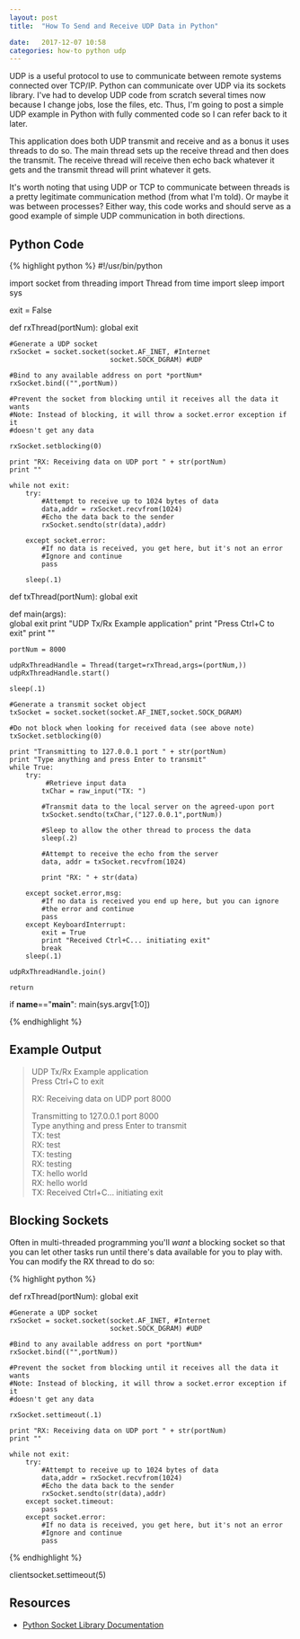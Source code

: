 ```yaml
---
layout: post
title:  "How To Send and Receive UDP Data in Python"

date:   2017-12-07 10:58
categories: how-to python udp
---
```


UDP is a useful protocol to use to communicate between remote systems connected over TCP/IP. Python can communicate over UDP via its sockets library. I've had to develop UDP code from scratch several times now because I change jobs, lose the files, etc. Thus, I'm going to post a simple UDP example in Python with fully commented code so I can refer back to it later.

This application does both UDP transmit and receive and as a bonus it uses threads to do so. The main thread sets up the receive thread and then does the transmit. The receive thread will receive then echo back whatever it gets and the transmit thread will print whatever it gets. 

It's worth noting that using UDP or TCP to communicate between threads is a pretty legitimate communication method (from what I'm told). Or maybe it was between processes? Either way, this code works and should serve as a good example of simple UDP communication in both directions.

## Python Code ##

{% highlight python %}
#!/usr/bin/python

import socket
from threading import Thread
from time import sleep
import sys

exit = False

def rxThread(portNum):
    global exit
    
    #Generate a UDP socket
    rxSocket = socket.socket(socket.AF_INET, #Internet
                             socket.SOCK_DGRAM) #UDP
                             
    #Bind to any available address on port *portNum*
    rxSocket.bind(("",portNum))
    
    #Prevent the socket from blocking until it receives all the data it wants
    #Note: Instead of blocking, it will throw a socket.error exception if it
    #doesn't get any data
    
    rxSocket.setblocking(0)
    
    print "RX: Receiving data on UDP port " + str(portNum)
    print ""
    
    while not exit:
        try:
            #Attempt to receive up to 1024 bytes of data
            data,addr = rxSocket.recvfrom(1024) 
            #Echo the data back to the sender
            rxSocket.sendto(str(data),addr)

        except socket.error:
            #If no data is received, you get here, but it's not an error
            #Ignore and continue
            pass

        sleep(.1)
    
def txThread(portNum):
    global exit
    
    
def main(args):    
    global exit
    print "UDP Tx/Rx Example application"
    print "Press Ctrl+C to exit"
    print ""
    
    portNum = 8000
   
    udpRxThreadHandle = Thread(target=rxThread,args=(portNum,))    
    udpRxThreadHandle.start()
        
    sleep(.1)
    
    #Generate a transmit socket object
    txSocket = socket.socket(socket.AF_INET,socket.SOCK_DGRAM)
    
    #Do not block when looking for received data (see above note)
    txSocket.setblocking(0) 
   
    print "Transmitting to 127.0.0.1 port " + str(portNum)
    print "Type anything and press Enter to transmit"
    while True:
        try:
             #Retrieve input data 
            txChar = raw_input("TX: ")
            
            #Transmit data to the local server on the agreed-upon port
            txSocket.sendto(txChar,("127.0.0.1",portNum))
            
            #Sleep to allow the other thread to process the data
            sleep(.2)
            
            #Attempt to receive the echo from the server
            data, addr = txSocket.recvfrom(1024)
            
            print "RX: " + str(data) 

        except socket.error,msg:    
            #If no data is received you end up here, but you can ignore
            #the error and continue
            pass   
        except KeyboardInterrupt:
            exit = True
            print "Received Ctrl+C... initiating exit"
            break
        sleep(.1)
         
    udpRxThreadHandle.join()
        
    return

if __name__=="__main__":
    main(sys.argv[1:0])     

{% endhighlight %}

## Example Output ##

> UDP Tx/Rx Example application  
> Press Ctrl+C to exit  
>   
> RX: Receiving data on UDP port 8000  
>   
> Transmitting to 127.0.0.1 port 8000  
> Type anything and press Enter to transmit  
> TX: test  
> RX: test  
> TX: testing  
> RX: testing  
> TX: hello world  
> RX: hello world  
> TX: Received Ctrl+C... initiating exit  

## Blocking Sockets ##

Often in multi-threaded programming you'll *want* a blocking socket so that you can let other tasks run until there's data available for you to play with. You can modify the RX thread to do so:

{% highlight python %}

def rxThread(portNum):
    global exit
    
    #Generate a UDP socket
    rxSocket = socket.socket(socket.AF_INET, #Internet
                             socket.SOCK_DGRAM) #UDP
                             
    #Bind to any available address on port *portNum*
    rxSocket.bind(("",portNum))
    
    #Prevent the socket from blocking until it receives all the data it wants
    #Note: Instead of blocking, it will throw a socket.error exception if it
    #doesn't get any data
    
    rxSocket.settimeout(.1)
    
    print "RX: Receiving data on UDP port " + str(portNum)
    print ""
    
    while not exit:
        try:
            #Attempt to receive up to 1024 bytes of data
            data,addr = rxSocket.recvfrom(1024) 
            #Echo the data back to the sender
            rxSocket.sendto(str(data),addr)
        except socket.timeout:
            pass
        except socket.error:
            #If no data is received, you get here, but it's not an error
            #Ignore and continue
            pass
    


{% endhighlight %}


clientsocket.settimeout(5)

## Resources ##

* [Python Socket Library Documentation](https://docs.python.org/2/library/socket.html)





